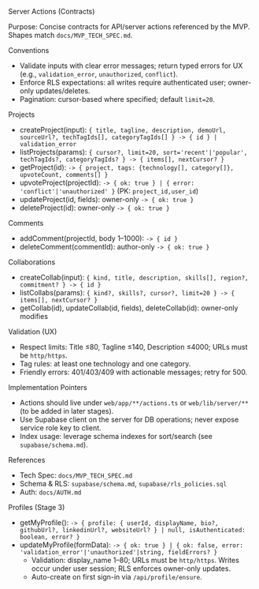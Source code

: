 Server Actions (Contracts)

Purpose: Concise contracts for API/server actions referenced by the MVP. Shapes match `docs/MVP_TECH_SPEC.md`.

Conventions
- Validate inputs with clear error messages; return typed errors for UX (e.g., `validation_error`, `unauthorized`, `conflict`).
- Enforce RLS expectations: all writes require authenticated user; owner-only updates/deletes.
- Pagination: cursor-based where specified; default `limit=20`.

Projects
- createProject(input): `{ title, tagline, description, demoUrl, sourceUrl?, techTagIds[], categoryTagIds[] } -> { id } | validation_error`
- listProjects(params): `{ cursor?, limit=20, sort='recent'|'popular', techTagIds?, categoryTagIds? } -> { items[], nextCursor? }`
- getProject(id): `-> { project, tags: {technology[], category[]}, upvoteCount, comments[] }`
- upvoteProject(projectId): `-> { ok: true } | { error: 'conflict'|'unauthorized' }` (PK: `project_id,user_id`)
- updateProject(id, fields): owner-only `-> { ok: true }`
- deleteProject(id): owner-only `-> { ok: true }`

Comments
- addComment(projectId, body 1–1000): `-> { id }`
- deleteComment(commentId): author-only `-> { ok: true }`

Collaborations
- createCollab(input): `{ kind, title, description, skills[], region?, commitment? } -> { id }`
- listCollabs(params): `{ kind?, skills?, cursor?, limit=20 } -> { items[], nextCursor? }`
- getCollab(id), updateCollab(id, fields), deleteCollab(id): owner-only modifies

Validation (UX)
- Respect limits: Title ≤80, Tagline ≤140, Description ≤4000; URLs must be `http/https`.
- Tag rules: at least one technology and one category.
- Friendly errors: 401/403/409 with actionable messages; retry for 500.

Implementation Pointers
- Actions should live under `web/app/**/actions.ts` or `web/lib/server/**` (to be added in later stages).
- Use Supabase client on the server for DB operations; never expose service role key to client.
- Index usage: leverage schema indexes for sort/search (see `supabase/schema.md`).

References
- Tech Spec: `docs/MVP_TECH_SPEC.md`
- Schema & RLS: `supabase/schema.md`, `supabase/rls_policies.sql`
- Auth: `docs/AUTH.md`

Profiles (Stage 3)
- getMyProfile(): `-> { profile: { userId, displayName, bio?, githubUrl?, linkedinUrl?, websiteUrl? } | null, isAuthenticated: boolean, error? }`
- updateMyProfile(formData): `-> { ok: true } | { ok: false, error: 'validation_error'|'unauthorized'|string, fieldErrors? }`
  - Validation: display_name 1–80; URLs must be `http/https`. Writes occur under user session; RLS enforces owner-only updates.
  - Auto-create on first sign-in via `/api/profile/ensure`.

